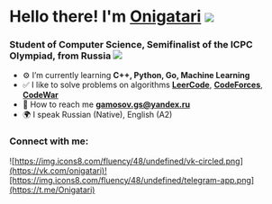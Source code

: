 # Hello there! I'm [Onigatari](https://leetcode.com/Onigatari/) ![](https://img.icons8.com/emoji/40/undefined/pool-8-ball.png)

### Student of Computer Science, Semifinalist of the ICPC Olympiad, from Russia ![](https://img.icons8.com/external-justicon-flat-justicon/24/undefined/external-russia-countrys-flags-justicon-flat-justicon.png)

-   ⚙️  I’m currently learning  **C++, Python, Go, Machine Learning**
-   ✅  I like to solve problems on algorithms [**LeerCode**](https://leetcode.com/Onigatari/), [**CodeForces**](https://codeforces.com/profile/Onigatari), [**CodeWar**](https://www.codewars.com/users/Onigatari)    
-   📄  How to reach me  **[gamosov.gs@yandex.ru](mailto:gamosov.gs@yandex.ru)**
-   🌍  I speak Russian (Native), English (A2)

### Connect with me:
![https://img.icons8.com/fluency/48/undefined/vk-circled.png](https://vk.com/onigatari)![https://img.icons8.com/fluency/48/undefined/telegram-app.png](https://t.me/Onigatari)